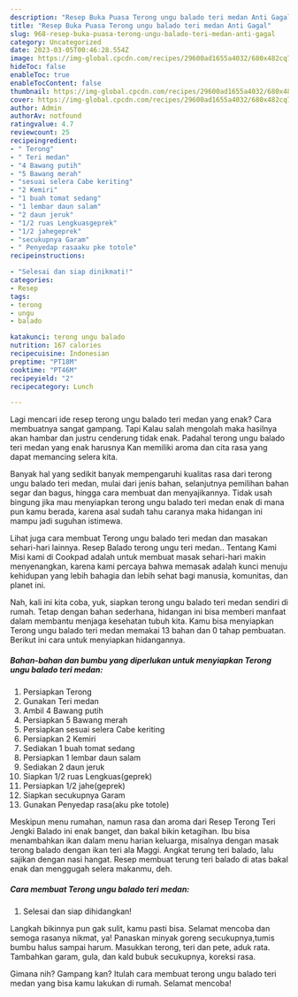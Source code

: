 ```yaml
---
description: "Resep Buka Puasa Terong ungu balado teri medan Anti Gagal"
title: "Resep Buka Puasa Terong ungu balado teri medan Anti Gagal"
slug: 968-resep-buka-puasa-terong-ungu-balado-teri-medan-anti-gagal
category: Uncategorized
date: 2023-03-05T00:46:28.554Z
image: https://img-global.cpcdn.com/recipes/29600ad1655a4032/680x482cq70/terong-ungu-balado-teri-medan-foto-resep-utama.jpg
hideToc: false
enableToc: true
enableTocContent: false
thumbnail: https://img-global.cpcdn.com/recipes/29600ad1655a4032/680x482cq70/terong-ungu-balado-teri-medan-foto-resep-utama.jpg
cover: https://img-global.cpcdn.com/recipes/29600ad1655a4032/680x482cq70/terong-ungu-balado-teri-medan-foto-resep-utama.jpg
author: Admin
authorAv: notfound
ratingvalue: 4.7
reviewcount: 25
recipeingredient:
- " Terong"
- " Teri medan"
- "4 Bawang putih"
- "5 Bawang merah"
- "sesuai selera Cabe keriting"
- "2 Kemiri"
- "1 buah tomat sedang"
- "1 lembar daun salam"
- "2 daun jeruk"
- "1/2 ruas Lengkuasgeprek"
- "1/2 jahegeprek"
- "secukupnya Garam"
- " Penyedap rasaaku pke totole"
recipeinstructions:

- "Selesai dan siap dinikmati!"
categories:
- Resep
tags:
- terong
- ungu
- balado

katakunci: terong ungu balado 
nutrition: 167 calories
recipecuisine: Indonesian
preptime: "PT18M"
cooktime: "PT46M"
recipeyield: "2"
recipecategory: Lunch

---
```



Lagi mencari ide resep terong ungu balado teri medan yang enak? Cara membuatnya sangat gampang. Tapi Kalau salah mengolah maka hasilnya akan hambar dan justru cenderung tidak enak. Padahal terong ungu balado teri medan yang enak harusnya Kan memiliki aroma dan cita rasa yang dapat memancing selera kita.


Banyak hal yang sedikit banyak mempengaruhi kualitas rasa dari terong ungu balado teri medan, mulai dari jenis bahan, selanjutnya pemilihan bahan segar dan bagus, hingga cara membuat dan menyajikannya. Tidak usah bingung jika mau menyiapkan terong ungu balado teri medan enak di mana pun kamu berada, karena asal sudah tahu caranya maka hidangan ini mampu jadi suguhan istimewa.

Lihat juga cara membuat Terong ungu balado teri medan dan masakan sehari-hari lainnya. Resep Balado terong ungu teri medan.. Tentang Kami Misi kami di Cookpad adalah untuk membuat masak sehari-hari makin menyenangkan, karena kami percaya bahwa memasak adalah kunci menuju kehidupan yang lebih bahagia dan lebih sehat bagi manusia, komunitas, dan planet ini.


Nah, kali ini kita coba, yuk, siapkan terong ungu balado teri medan sendiri di rumah. Tetap dengan bahan sederhana, hidangan ini bisa memberi manfaat dalam membantu menjaga kesehatan tubuh kita. Kamu bisa menyiapkan Terong ungu balado teri medan memakai 13 bahan dan 0 tahap pembuatan. Berikut ini cara untuk menyiapkan hidangannya.

<!--inarticleads1-->

##### Bahan-bahan dan bumbu yang diperlukan untuk menyiapkan Terong ungu balado teri medan:

1. Persiapkan  Terong
1. Gunakan  Teri medan
1. Ambil 4 Bawang putih
1. Persiapkan 5 Bawang merah
1. Persiapkan sesuai selera Cabe keriting
1. Persiapkan 2 Kemiri
1. Sediakan 1 buah tomat sedang
1. Persiapkan 1 lembar daun salam
1. Sediakan 2 daun jeruk
1. Siapkan 1/2 ruas Lengkuas(geprek)
1. Persiapkan 1/2 jahe(geprek)
1. Siapkan secukupnya Garam
1. Gunakan  Penyedap rasa(aku pke totole)


Meskipun menu rumahan, namun rasa dan aroma dari Resep Terong Teri Jengki Balado ini enak banget, dan bakal bikin ketagihan. Ibu bisa menambahkan ikan dalam menu harian keluarga, misalnya dengan masak terong balado dengan ikan teri ala Maggi. Angkat terung teri balado, lalu sajikan dengan nasi hangat. Resep membuat terung teri balado di atas bakal enak dan menggugah selera makanmu, deh. 

<!--inarticleads2-->

##### Cara membuat Terong ungu balado teri medan:


1. Selesai dan siap dihidangkan!

Langkah bikinnya pun gak sulit, kamu pasti bisa. Selamat mencoba dan semoga rasanya nikmat, ya! Panaskan minyak goreng secukupnya,tumis bumbu halus sampai harum. Masukkan terong, teri dan pete, aduk rata. Tambahkan garam, gula, dan kald bubuk secukupnya, koreksi rasa. 

Gimana nih? Gampang kan? Itulah cara membuat terong ungu balado teri medan yang bisa kamu lakukan di rumah. Selamat mencoba!
